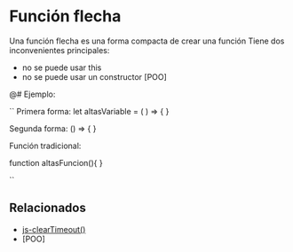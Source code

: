 # Función flecha

Una función flecha es una forma compacta de crear una función
Tiene dos inconvenientes principales:

* no se puede usar this
* no se puede usar un constructor [POO]

@# Ejemplo:

``
Primera forma:
let altasVariable = ( ) => {
}

Segunda forma:
() => { }

Función tradicional:

function altasFuncion(){
}

``

## Relacionados

* [js-clearTimeout()](https://github.com/altaskur/Apuntes/blob/main/lenguajes/JavaScript/js-ClearTimeout().md)
* [POO]

